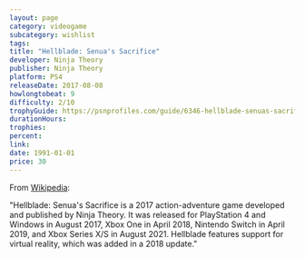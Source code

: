 ```yaml
---
layout: page
category: videogame
subcategory: wishlist
tags:
title: "Hellblade: Senua's Sacrifice"
developer: Ninja Theory
publisher: Ninja Theory
platform: PS4
releaseDate: 2017-08-08
howlongtobeat: 9
difficulty: 2/10
trophyGuide: https://psnprofiles.com/guide/6346-hellblade-senuas-sacrifice-trophy-guide
durationHours:
trophies:
percent:
link:
date: 1991-01-01
price: 30
---
```


From [Wikipedia](https://en.wikipedia.org/wiki/Hellblade:_Senua%27s_Sacrifice):

"Hellblade: Senua's Sacrifice is a 2017 action-adventure game developed and published by Ninja Theory. It was released for PlayStation 4 and Windows in August 2017, Xbox One in April 2018, Nintendo Switch in April 2019, and Xbox Series X/S in August 2021. Hellblade features support for virtual reality, which was added in a 2018 update."
